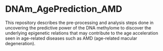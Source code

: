 # DNAm_AgePrediction_AMD
 This repository describes the pre-processing and analysis steps done in uncovering the predictive power of the DNA methylome to discover the underlying epigenetic relations that may contribute to the age acceleration seen in age-related diseases such as AMD (age-related macular degeneration).
